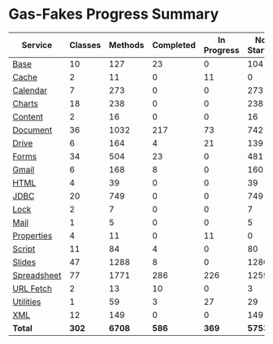 # Gas-Fakes Progress Summary

| Service | Classes | Methods | Completed | In Progress | Not Started |
|---|---|---|---|---|---|
| [Base](./progress/base.md) | 10 | 127 | 23 | 0 | 104 |
| [Cache](./progress/cache.md) | 2 | 11 | 0 | 11 | 0 |
| [Calendar](./progress/calendar.md) | 7 | 273 | 0 | 0 | 273 |
| [Charts](./progress/charts.md) | 18 | 238 | 0 | 0 | 238 |
| [Content](./progress/content.md) | 2 | 16 | 0 | 0 | 16 |
| [Document](./progress/document.md) | 36 | 1032 | 217 | 73 | 742 |
| [Drive](./progress/drive.md) | 6 | 164 | 4 | 21 | 139 |
| [Forms](./progress/forms.md) | 34 | 504 | 23 | 0 | 481 |
| [Gmail](./progress/gmail.md) | 6 | 168 | 8 | 0 | 160 |
| [HTML](./progress/html.md) | 4 | 39 | 0 | 0 | 39 |
| [JDBC](./progress/jdbc.md) | 20 | 749 | 0 | 0 | 749 |
| [Lock](./progress/lock.md) | 2 | 7 | 0 | 0 | 7 |
| [Mail](./progress/mail.md) | 1 | 5 | 0 | 0 | 5 |
| [Properties](./progress/properties.md) | 4 | 11 | 0 | 11 | 0 |
| [Script](./progress/script.md) | 11 | 84 | 4 | 0 | 80 |
| [Slides](./progress/slides.md) | 47 | 1288 | 8 | 0 | 1280 |
| [Spreadsheet](./progress/spreadsheet.md) | 77 | 1771 | 286 | 226 | 1259 |
| [URL Fetch](./progress/url%20fetch.md) | 2 | 13 | 10 | 0 | 3 |
| [Utilities](./progress/utilities.md) | 1 | 59 | 3 | 27 | 29 |
| [XML](./progress/xml.md) | 12 | 149 | 0 | 0 | 149 |
| **Total** | **302** | **6708** | **586** | **369** | **5753** |
